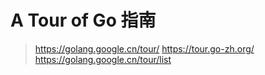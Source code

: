 

A Tour of Go 指南
======
> https://golang.google.cn/tour/
> https://tour.go-zh.org/
> https://golang.google.cn/tour/list

